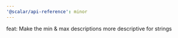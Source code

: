 ```yaml
---
'@scalar/api-reference': minor
---
```


feat: Make the min & max descriptions more descriptive for strings
